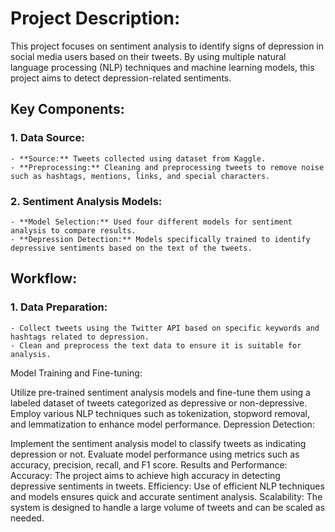 # Project Description:
This project focuses on sentiment analysis to identify signs of depression in social media users based on their tweets. By using multiple natural language processing (NLP) techniques and machine learning models, this project aims to detect depression-related sentiments.

## Key Components:
### 1. Data Source:
    - **Source:** Tweets collected using dataset from Kaggle.
    - **Preprocessing:** Cleaning and preprocessing tweets to remove noise such as hashtags, mentions, links, and special characters.

  ### 2. Sentiment Analysis Models:
    - **Model Selection:** Used four different models for sentiment analysis to compare results.
    - **Depression Detection:** Models specifically trained to identify depressive sentiments based on the text of the tweets.

## Workflow:
  ### 1. Data Preparation:
    - Collect tweets using the Twitter API based on specific keywords and hashtags related to depression.
    - Clean and preprocess the text data to ensure it is suitable for analysis.

Model Training and Fine-tuning:

Utilize pre-trained sentiment analysis models and fine-tune them using a labeled dataset of tweets categorized as depressive or non-depressive.
Employ various NLP techniques such as tokenization, stopword removal, and lemmatization to enhance model performance.
Depression Detection:

Implement the sentiment analysis model to classify tweets as indicating depression or not.
Evaluate model performance using metrics such as accuracy, precision, recall, and F1 score.
Results and Performance:
Accuracy: The project aims to achieve high accuracy in detecting depressive sentiments in tweets.
Efficiency: Use of efficient NLP techniques and models ensures quick and accurate sentiment analysis.
Scalability: The system is designed to handle a large volume of tweets and can be scaled as needed.
